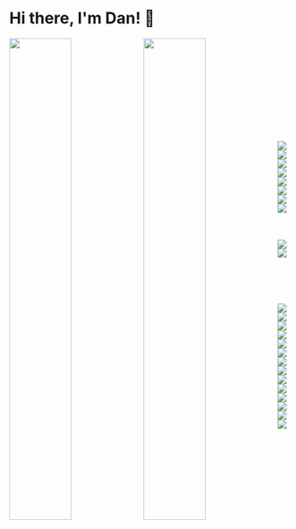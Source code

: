 # Hi there, I'm Dan! 👋

<img align="left" width="47%" src="https://github-readme-stats.vercel.app/api?username=Danxjac&show_icons=true&theme=aura" /> 
<img align="left" width="47%" src="https://github-readme-stats.vercel.app/api/top-langs/?username=Danxjac&hide_progress=true" /> 

<p>&emsp;&emsp;&emsp;&emsp;&emsp;&emsp;&emsp;&emsp;&emsp;&emsp;</p>
  
<div>
<img align="left" src="https://img.shields.io/badge/c%23-%23239120.svg?style=for-the-badge&logo=c-sharp&logoColor=white" />
<img align="left" src="https://img.shields.io/badge/c++-%2300599C.svg?style=for-the-badge&logo=c%2B%2B&logoColor=white" />
<img align="left" src="https://img.shields.io/badge/c-%2300599C.svg?style=for-the-badge&logo=c&logoColor=white" />
<img align="left" src="https://img.shields.io/badge/dart-%230175C2.svg?style=for-the-badge&logo=dart&logoColor=white" />
<img align="left" src="https://img.shields.io/badge/css3-%231572B6.svg?style=for-the-badge&logo=css3&logoColor=white" />
<img align="left" src="https://img.shields.io/badge/html5-%23E34F26.svg?style=for-the-badge&logo=html5&logoColor=white" />
<img align="left" src="https://img.shields.io/badge/javascript-%23323330.svg?style=for-the-badge&logo=javascript&logoColor=%23F7DF1E" />
<img align="left" src="https://img.shields.io/badge/python-3670A0?style=for-the-badge&logo=python&logoColor=ffdd54" /> 
<p>&emsp;&emsp;</p> 
<img align="left" src="https://img.shields.io/badge/react-white?style=for-the-badge&logo=react&logoColor=blue" />
<img align="left" src="https://img.shields.io/badge/tailwindcss-white?style=for-the-badge&logo=tailwindcss&logoColor=blue" />  
</div>

<p>&emsp;&emsp;&emsp;&emsp;</p>
<div >
<img src="https://img.shields.io/badge/Microsoft%20SQL%20Server-CC2927?style=for-the-badge&logo=microsoft%20sql%20server&logoColor=white" />
<img src="https://img.shields.io/badge/Flutter-%2302569B.svg?style=for-the-badge&logo=Flutter&logoColor=white" />
<img src="https://img.shields.io/badge/unity-%23000000.svg?style=for-the-badge&logo=unity&logoColor=white" />
<img src="https://img.shields.io/badge/Android%20Studio-3DDC84.svg?style=for-the-badge&logo=android-studio&logoColor=white" />
<img src="https://img.shields.io/badge/jupyter-%23FA0F00.svg?style=for-the-badge&logo=jupyter&logoColor=white" />
<img src="https://img.shields.io/badge/Spyder-838485?style=for-the-badge&logo=spyder%20ide&logoColor=maroon" />
<img src="https://img.shields.io/badge/Visual%20Studio%20Code-0078d7.svg?style=for-the-badge&logo=visual-studio-code&logoColor=white" />
</div>


<div>
<img src="https://img.shields.io/badge/Udemy-A435F0?style=for-the-badge&logo=Udemy&logoColor=white" />
</div>


<div>
<img src="https://img.shields.io/badge/cent%20os-002260?style=for-the-badge&logo=centos&logoColor=F0F0F0" />
<img src="https://img.shields.io/badge/Linux-FCC624?style=for-the-badge&logo=linux&logoColor=black" />
<img src="https://img.shields.io/badge/Red%20Hat-EE0000?style=for-the-badge&logo=redhat&logoColor=white" />
<img src="https://img.shields.io/badge/Ubuntu-E95420?style=for-the-badge&logo=ubuntu&logoColor=white" />
<img src="https://img.shields.io/badge/Windows-0078D6?style=for-the-badge&logo=windows&logoColor=white" />
</div>


<img src="https://img.shields.io/badge/git-%23F05033.svg?style=for-the-badge&logo=git&logoColor=white" />

